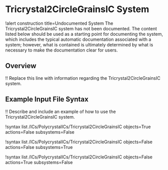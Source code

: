 # Tricrystal2CircleGrainsIC System

!alert construction title=Undocumented System
The Tricrystal2CircleGrainsIC system has not been documented. The content listed below should be used as a starting
point for documenting the system, which includes the typical automatic documentation associated with
a system; however, what is contained is ultimately determined by what is necessary to make the
documentation clear for users.

## Overview

!! Replace this line with information regarding the Tricrystal2CircleGrainsIC system.

## Example Input File Syntax

!! Describe and include an example of how to use the Tricrystal2CircleGrainsIC system.

!syntax list /ICs/PolycrystalICs/Tricrystal2CircleGrainsIC objects=True actions=False subsystems=False

!syntax list /ICs/PolycrystalICs/Tricrystal2CircleGrainsIC objects=False actions=False subsystems=True

!syntax list /ICs/PolycrystalICs/Tricrystal2CircleGrainsIC objects=False actions=True subsystems=False
